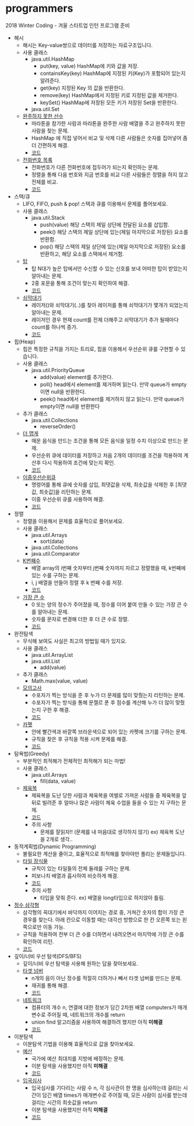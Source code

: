 # programmers
 2018 Winter Coding - 겨울 스타트업 인턴 프로그램 준비

* 해시
  * 해시는 Key-value쌍으로 데이터를 저장하는 자료구조입니다.
  * 사용 클래스
    * java.util.HashMap
      * put(key, value) HashMap에 키와 값을 저장.
      * containsKey(key) HashMap에 지정된 키(Key)가 포함되어 있는지 알려준다. 
      * get(key) 지정된 Key 의 값을 반환한다. 
      * remove(key) HashMap에서 지정된 키로 지정된 값을 제거한다.
      * keySet() HashMap에 저장된 모든 키가 저장된 Set을 반환한다.
    * java.util.Set
  * [완주하지 못한 선수](https://programmers.co.kr/learn/courses/30/lessons/42576)
    * 마라톤을 참가한 사람과 마라톤을 완주한 사람 배열을 주고 완주하지 못한 사람을 찾는 문제.
    * HashMap 에 직접 넣어서 비교 및 삭제 다른 사람들은 숫자를 집어넣어 좀더 간편하게 해결.
    * [코드](https://github.com/blind180915/programmers/blob/master/Programmers/src/hash/Hash42576.java)
  * [전화번호 목록](https://programmers.co.kr/learn/courses/30/lessons/42577)
    * 전화번호가 다른 전화번호에 접두어가 되는지 확인하는 문제.
    * 정렬을 통해 다음 번호와 지금 번호를 비교 다른 사람들은 정렬을 하지 않고 전체를 비교.
    * [코드](https://github.com/blind180915/programmers/blob/master/Programmers/src/hash/Hash42577.java)
* 스택/큐
  * LIFO, FIFO, push & pop! 스택과 큐를 이용해서 문제를 풀어보세요.
  * 사용 클래스
    * java.util.Stack
      * push(value) 해당 스택의 제일 상단에 전달된 요소를 삽입함.
      * peek() 해당 스택의 제일 상단에 있는(제일 마지막으로 저장된) 요소를 반환함.
      * pop() 해당 스택의 제일 상단에 있는(제일 마지막으로 저장된) 요소를 반환하고, 해당 요소를 스택에서 제거함.
  * [탑](https://programmers.co.kr/learn/courses/30/lessons/42588)
    * 탑 N대가 높은 탑에서만 수신할 수 있는 신호를 보내 어떠한 탑이 받았는지 알아내는 문제.
    * 2중 포문을 통해 조건이 맞는지 확인하여 해결.
    * [코드](https://github.com/blind180915/programmers/blob/master/Programmers/src/stack_queue/StackQueue42588.java)
  * [쇠막대기](https://programmers.co.kr/learn/courses/30/lessons/42585)
    * 레이저()와 쇠막대기(..)를 찾아 레이저를 통해 쇠막대기가 몇개가 되었는지 알아내는 문제.
    * 레이저인 경우 현재 count를 전체 더해주고 쇠막대기가 추가 될때마다 count를 하나씩 증가.
    * [코드](https://github.com/blind180915/programmers/blob/master/Programmers/src/stack_queue/StackQueue42585.java)
* 힙(Heap)
  * 힙은 특정한 규칙을 가지는 트리로, 힙을 이용해서 우선순위 큐를 구현할 수 있습니다.
  * 사용 클래스 
    * java.util.PriorityQueue
      * add(value) element를 추가한다.
      * poll() head에서 element를 제거하며 읽는다. 만약 queue가 empty이면 null을 반환한다.
      * peek() head에서 element를 제거하지 않고 읽는다. 만약 queue가 empty이면 null을 반환한다
  * 추가 클래스
    * java.util.Collections 
      * reverseOrder()
  * [더 맵게](https://programmers.co.kr/learn/courses/30/lessons/42626)
    * 매운 음식을 만드는 조건을 통해 모든 음식을 일정 수치 이상으로 만드는 문제.
    * 우선순위 큐에 데이터를 저장하고 처음 2개의 데이터를 조건을 적용하여 계산후 다시 적용하여 조건에 맞는지 확인.
    * [코드](https://github.com/blind180915/programmers/blob/master/Programmers/src/heap/Heap42626.java)
  * [이중우선순위큐](https://programmers.co.kr/learn/courses/30/lessons/42628)
    * 명령어를 통해 큐에 숫자를 삽입, 최댓값을 삭제, 최솟값을 삭제한 후 [최댓값, 최솟값]을 리턴하는 문제.
    * 이중 우선순위 큐를 사용하여 해결.
    * [코드](https://github.com/blind180915/programmers/blob/master/Programmers/src/heap/Heap42628.java)
* 정렬
  * 정렬을 이용해서 문제를 효율적으로 풀어보세요.
  * 사용 클래스
    * java.util.Arrays
      * sort(data)
    * java.util.Collections
    * java.util.Comparator
  * [K번째수](https://programmers.co.kr/learn/courses/30/lessons/42748)
    * 배열 array의 i번째 숫자부터 j번째 숫자까지 자르고 정렬했을 때, k번째에 있는 수를 구하는 문제.
    * i, j 배열을 만들어 정렬 후 k 번째 수를 저장.
    * [코드](https://github.com/blind180915/programmers/blob/master/Programmers/src/sort/Sort42748.java)
  * [가장 큰 수](https://programmers.co.kr/learn/courses/30/lessons/42746)
    * 0 또는 양의 정수가 주어졌을 때, 정수를 이어 붙여 만들 수 있는 가장 큰 수를 알아내는 문제.
    * 숫자를 문자로 변경해 더한 후 더 큰 수로 정렬.
    * [코드](https://github.com/blind180915/programmers/blob/master/Programmers/src/sort/Sort42746.java)
* 완전탐색
  * 무식해 보여도 사실은 최고의 방법일 때가 있지요.
  * 사용 클래스
    * java.util.ArrayList
    * java.util.List
      * add(value)
  * 추가 클래스
    * Math.max(value, value)
  * [모의고사](https://programmers.co.kr/learn/courses/30/lessons/42840)
    * 수포자가 찍는 방식을 준 후 누가 더 문제를 많이 맞췄는지 리턴하는 문제.
    * 수포자가 찍는 방식을 통해 문젤르 푼 후 점수를 계산해 누가 더 많이 맞췄는지 구한 후 해결.
    * [코드](https://github.com/blind180915/programmers/blob/master/Programmers/src/brute_force_search/BruteForceSearch42840.java)
  * [카펫](https://programmers.co.kr/learn/courses/30/lessons/42842)
    * 안에 빨간색과 바깥쪽 브라운색으로 되어 있는 카펫에 크기를 구하는 문제.
    * 규칙을 찾은 후 규칙을 적용 시켜 문제를 해결.
    * [코드](https://github.com/blind180915/programmers/blob/master/Programmers/src/brute_force_search/BruteForceSearch42842.java)
* 탐욕법(Greedy)
  * 부분적인 최적해가 전체적인 최적해가 되는 마법!
  * 사용 클래스
    * java.util.Arrays
      * fill(data, value)
  * [체육복](https://programmers.co.kr/learn/courses/30/lessons/42862)
    * 체육복을 도난 당한 사람과 체육복을 여벌로 가져온 사람들 중 체육복을 앞뒤로 빌려준 후 얼마나 많은 사람이 체육 수업을 들을 수 있는 지 구하는 문제.
    * [코드](https://github.com/blind180915/programmers/blob/master/Programmers/src/greedy/Greedy42862.java)
    * 주의 사항 
      * 문제를 잘읽자!! (문제를 내 마음대로 생각하지 않기) ex) 체육복 도난을 2개로 생각..
* 동적계획법(Dynamic Programming)
  * 불필요한 계산을 줄이고, 효율적으로 최적해를 찾아야만 풀리는 문제들입니다.
  * [타일 장식물](https://programmers.co.kr/learn/courses/30/lessons/43104)
    * 규칙이 있는 타일들의 전체 둘레를 구하는 문제.
    * 피보나치 배열과 흡사하여 비슷하게 해결. 
    * [코드](https://github.com/blind180915/programmers/blob/master/Programmers/src/dynamic_programming/DynamicProgramming43104.java)
    * 주의 사항
      * 타입을 맞춰 준다. ex) 배열을 long타입으로 하지않아 틀림.
 * [정수 삼각형](https://programmers.co.kr/learn/courses/30/lessons/43105)
    * 삼각형의 꼭대기에서 바닥까지 이어지는 경로 중, 거쳐간 숫자의 합이 가장 큰 경우를 찾는다. 아래 칸으로 이동할 때는 대각선 방향으로 한 칸 오른쪽 또는 왼쪽으로만 이동 가능.
    * 규칙을 적용하여 전부 더 큰 수를 더하면서 내려오면서 마지막에 가장 큰 수를 확인하여 리턴.
    * [코드](https://github.com/blind180915/programmers/blob/master/Programmers/src/dynamic_programming/DynamicProgramming43105.java)
* 깊이/너비 우선 탐색(DFS/BFS)
  * 깊이/너비 우선 탐색을 사용해 원하는 답을 찾아보세요.
  * [타겟 넘버](https://programmers.co.kr/learn/courses/30/lessons/43165)
    * n개의 음이 아닌 정수를 적절히 더하거나 빼서 타겟 넘버를 만드는 문제.
    * 재귀를 통해 해결.
    * [코드](https://github.com/blind180915/programmers/blob/master/Programmers/src/dfs_bfs/DFS_BFS43165.java)
  * [네트워크](https://programmers.co.kr/learn/courses/30/lessons/43162)
    * 컴퓨터의 개수 n, 연결에 대한 정보가 담긴 2차원 배열 computers가 매개변수로 주어질 때, 네트워크의 개수를 return 
    * union find 알고리즘을 사용하여 해결하려 했지만 아직 **미해결**
    * [코드](https://github.com/blind180915/programmers/blob/master/Programmers/src/dfs_bfs/DFS_BFS43162.java)
* 이분탐색
  * 이분탐색 기법을 이용해 효율적으로 값을 찾아보세요.
  * [예산](https://programmers.co.kr/learn/courses/30/lessons/43237)
    * 국가에 예산 최대치를 지방에 배정하는 문제.
    * 이분 탐색을 사용했지만 아직 **미해결**
    * [코드](https://github.com/blind180915/programmers/blob/master/Programmers/src/binary_search/BinarySearch43237.java)
  * [입국심사](https://programmers.co.kr/learn/courses/30/lessons/43238)
    * 입국심사를 기다리는 사람 수 n, 각 심사관이 한 명을 심사하는데 걸리는 시간이 담긴 배열 times가 매개변수로 주어질 때, 모든 사람이 심사를 받는데 걸리는 시간의 최솟값을 return 
    * 이분 탐색을 사용했지만 아직 **미해결**
    * [코드](https://github.com/blind180915/programmers/blob/master/Programmers/src/binary_search/BinarySearch43238.java)
